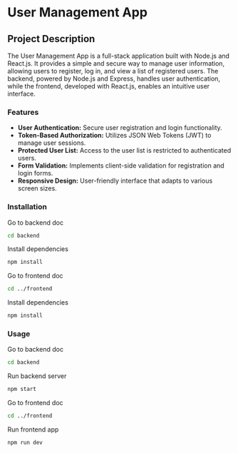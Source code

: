 # User Management App

## Project Description

The User Management App is a full-stack application built with Node.js and React.js. It provides a simple and secure way to manage user information, allowing users to register, log in, and view a list of registered users. The backend, powered by Node.js and Express, handles user authentication, while the frontend, developed with React.js, enables an intuitive user interface.

### Features

- **User Authentication:** Secure user registration and login functionality.
- **Token-Based Authorization:** Utilizes JSON Web Tokens (JWT) to manage user sessions.
- **Protected User List:** Access to the user list is restricted to authenticated users.
- **Form Validation:** Implements client-side validation for registration and login forms.
- **Responsive Design:** User-friendly interface that adapts to various screen sizes.

### Installation

Go to backend doc
```bash
cd backend
```
Install dependencies
```bash
npm install
```
Go to frontend doc
```bash
cd ../frontend
```
Install dependencies
```bash 
npm install
```
### Usage

Go to backend doc
```bash
cd backend
```
Run backend server
```bash
npm start
```
Go to frontend doc
```bash
cd ../frontend
```
Run frontend app
```bash 
npm run dev
```
